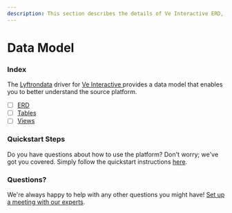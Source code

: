 ```yaml
---
description: This section describes the details of Ve Interactive ERD, Tables, and Views.
---
```


# Data Model

### Index

The  [Lyftrondata](https://www.lyftrondata.com/) driver for [Ve Interactive](https://www.lyftrondata.com/integration/ve-interactive/)[ ](https://www.lyftrondata.com/integration/ve-interactive/)provides a data model that enables you to better understand the source platform.

* [ ] [ERD](../../../marketing-analytics/ve-interactive/data-model/erd.md)
* [ ] [Tables](../../../marketing-analytics/ve-interactive/data-model/tables.md)
* [ ] [Views](../../../marketing-analytics/ve-interactive/data-model/views.md)

### Quickstart Steps

Do you have questions about how to use the platform? Don't worry; we've got you covered. Simply follow the quickstart instructions [here](../../../../quickstart-steps.md).

### Questions? <a href="#questions" id="questions"></a>

We're always happy to help with any other questions you might have! [Set up a meeting with our experts](https://www.lyftrondata.com/book-a-meeting/).

